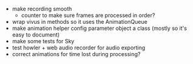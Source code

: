 * make recording smooth
  * counter to make sure frames are processed in order?
* wrap vivus in methods so it uses the AnimationQueue
* make animation helper config parameter object a class (mostly so it's easy to document)
* make some tests for Sky
* test howler + web audio recorder for audio exporting
* correct animations for time lost during processing?
